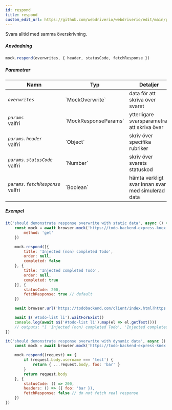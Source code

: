 ```yaml
---
id: respond
title: respond
custom_edit_url: https://github.com/webdriverio/webdriverio/edit/main/packages/webdriverio/src/commands/mock/respond.ts
---
```


Svara alltid med samma överskrivning.

##### Användning

```js
mock.respond(overwrites, { header, statusCode, fetchResponse })
```

##### Parametrar

<table>
  <thead>
    <tr>
      <th>Namn</th><th>Typ</th><th>Detaljer</th>
    </tr>
  </thead>
  <tbody>
    <tr>
      <td><code><var>overwrites</var></code></td>
      <td>`MockOverwrite`</td>
      <td>data för att skriva över svaret</td>
    </tr>
    <tr>
      <td><code><var>params</var></code><br /><span className="label labelWarning">valfri</span></td>
      <td>`MockResponseParams`</td>
      <td>ytterligare svarsparametrar att skriva över</td>
    </tr>
    <tr>
      <td><code><var>params.header</var></code><br /><span className="label labelWarning">valfri</span></td>
      <td>`Object`</td>
      <td>skriv över specifika rubriker</td>
    </tr>
    <tr>
      <td><code><var>params.statusCode</var></code><br /><span className="label labelWarning">valfri</span></td>
      <td>`Number`</td>
      <td>skriv över svarets statuskod</td>
    </tr>
    <tr>
      <td><code><var>params.fetchResponse</var></code><br /><span className="label labelWarning">valfri</span></td>
      <td>`Boolean`</td>
      <td>hämta verkligt svar innan svar med simulerad data</td>
    </tr>
  </tbody>
</table>

##### Exempel

```js title="respond.js"
it('should demonstrate response overwrite with static data', async () => {
    const mock = await browser.mock('https://todo-backend-express-knex.herokuapp.com/', {
        method: 'get'
    })

    mock.respond([{
        title: 'Injected (non) completed Todo',
        order: null,
        completed: false
    }, {
        title: 'Injected completed Todo',
        order: null,
        completed: true
    }], {
        statusCode: 200,
        fetchResponse: true // default
    })

    await browser.url('https://todobackend.com/client/index.html?https://todo-backend-express-knex.herokuapp.com/')

    await $('#todo-list li').waitForExist()
    console.log(await $$('#todo-list li').map(el => el.getText()))
    // outputs: "[ 'Injected (non) completed Todo', 'Injected completed Todo' ]"
})

it('should demonstrate response overwrite with dynamic data', async () => {
    const mock = await browser.mock('https://todo-backend-express-knex.herokuapp.com/')

    mock.respond((request) => {
        if (request.body.username === 'test') {
            return { ...request.body, foo: 'bar' }
        }
        return request.body
    }, {
        statusCode: () => 200,
        headers: () => ({ foo: 'bar }),
        fetchResponse: false // do not fetch real response
    })
})
```
